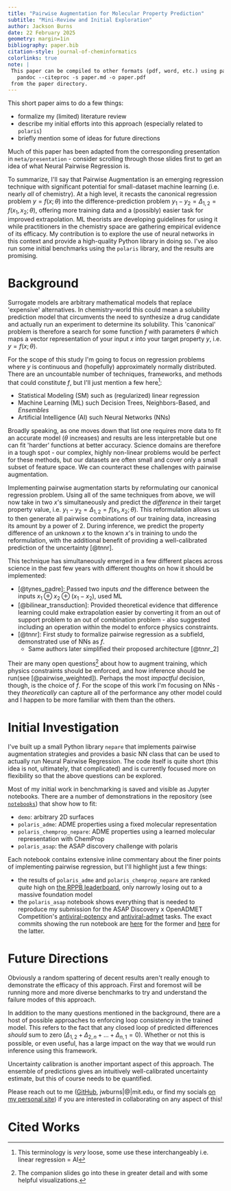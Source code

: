 ```yaml
---
title: "Pairwise Augmentation for Molecular Property Prediction"
subtitle: "Mini-Review and Initial Exploration"
author: Jackson Burns
date: 22 February 2025
geometry: margin=1in
bibliography: paper.bib
citation-style: journal-of-cheminformatics
colorlinks: true
note: |
 This paper can be compiled to other formats (pdf, word, etc.) using pandoc:
   pandoc --citeproc -s paper.md -o paper.pdf
 from the paper directory.
---
```


This short paper aims to do a few things:

 - formalize my (limited) literature review
 - describe my initial efforts into this approach (especially related to `polaris`)
 - briefly mention some of ideas for future directions

Much of this paper has been adapted from the corresponding presentation in `meta/presentation` - consider scrolling through those slides first to get an idea of what Neural Pairwise Regression is.

To summarize, I'll say that Pairwise Augmentation is an emerging regression technique with significant potential for small-dataset machine learning (i.e. nearly _all_ of chemistry).
At a high level, it recasts the canonical regression problem $y=f(x; \theta)$ into the difference-prediction problem $y_1-y_2=\Delta_{1,2}=f(x_1,x_2;\theta)$, offering more training data and a (possibly) easier task for improved extrapolation.
ML theorists are developing guidelines for using it while practitioners in the chemistry space are gathering empirical evidence of its efficacy.
My contribution is to explore the use of neural networks in this context and provide a high-quality Python library in doing so.
I've also run some initial benchmarks using the `polaris` library, and the results are promising.

# Background

Surrogate models are arbitrary mathematical models that replace 'expensive' alternatives.
In chemistry-world this could mean a solubility prediction model that circumvents the need to synthesize a drug candidate and actually run an experiment to determine its solubility.
This 'canonical' problem is therefore a search for some function $f$ with parameters $\theta$ which maps a vector representation of your input $x$ into your target property $y$, i.e. $y=f(x; \theta)$.

For the scope of this study I'm going to focus on regression problems where $y$ is continuous and (hopefully) approximately normally distributed.
There are an uncountable number of techniques, frameworks, and methods that could constitute $f$, but I'll just mention a few here[^1]:

 - Statistical Modeling (SM) such as (regularized) linear regression
 - Machine Learning (ML) such Decision Trees, Neighbors-Based, and _Ensembles_
 - Artificial Intelligence (AI) such Neural Networks (NNs)

[^1]: This terminology is _very_ loose, some use these interchangeably i.e. linear regression = AI

Broadly speaking, as one moves down that list one requires more data to fit an accurate model ($\theta$ increases) and results are less interpretable but one can fit 'harder' functions at better accuracy.
Science domains are therefore in a tough spot - our complex, highly non-linear problems would be perfect for these methods, but our datasets are often small and cover only a small subset of feature space.
We can counteract these challenges with pairwise augmentation.

Implementing pairwise augmentation starts by reformulating our canonical regression problem.
Using all of the same techniques from above, we will now take in two $x$'s simultaneously and predict the _difference_ in their target property value, i.e. $y_1-y_2=\Delta_{1,2}=f(x_1,x_2;\theta)$.
This reformulation allows us to then generate all pairwise combinations of our training data, increasing its amount by a power of 2.
During inference, we predict the property difference of an unknown $x$ to the known $x$'s in training to undo the reformulation, with the additional benefit of providing a well-calibrated prediction of the uncertainty [@tnnr].

This technique has simultaneously emerged in a few different places across science in the past few years with different thoughts on how it should be implemented:

 - [@tynes_padre]: Passed two inputs _and_ the difference between the inputs $x_1 \oplus x_2 \oplus (x_1 - x_2)$, used ML
 - [@bilinear_transduction]: Provided theoretical evidence that difference learning could make extrapolation easier by converting it from an out of support problem to an out of combination problem - also suggested including an operation within the model to enforce physics constraints.
 - [@tnnr]: First study to formalize pairwise regression as a subfield, demonstrated use of NNs as $f$.
    - Same authors later simplified their proposed architecture [@tnnr_2]

Their are many open questions[^2] about how to augment training, which physics constraints should be enforced, and how inference should be run(see [@pairwise_weighted]).
Perhaps the most _impactful_ decision, though, is the choice of $f$.
For the scope of this work I'm focusing on NNs - they _theoretically_ can capture all of the performance any other model could and I happen to be more familiar with them than the others.

[^2]: The companion slides go into these in greater detail and with some helpful visualizations.

# Initial Investigation

I've built up a small Python library `nepare` that implements pairwise augmentation strategies and provides a basic NN class that can be used to actually run Neural Pairwise Regression.
The code itself is quite short (this idea is not, ultimately, that complicated) and is currently focused more on flexibility so that the above questions can be explored.

Most of my initial work in benchmarking is saved and visible as Jupyter notebooks.
There are a number of demonstrations in the repository (see [`notebooks`](../../notebooks/)) that show how to fit:

 - `demo`: arbitrary 2D surfaces
 - `polaris_adme`: ADME properties using a fixed molecular representation
 - `polaris_chemprop_nepare`: ADME properties using a learned molecular representation with ChemProp
 - `polaris_asap`: the ASAP discovery challenge with polaris

Each notebook contains extensive inline commentary about the finer points of implementing pairwise regression, but I'll highlight just a few things:

 - the results of `polaris_adme` and `polaris_chemprop_nepare` are ranked _quite_ high on [the RPPB leaderboard](https://polarishub.io/benchmarks/polaris/adme-fang-rppb-1), only narrowly losing out to a massive foundation model
 - the `polaris_asap` notebook shows everything that is needed to reproduce my submission for the ASAP Discovery x OpenADMET Competition's [antiviral-potency](https://polarishub.io/competitions/asap-discovery/antiviral-potency-2025) and [antiviral-admet](https://polarishub.io/competitions/asap-discovery/antiviral-admet-2025) tasks.
 The exact commits showing the run notebook are [here]() for the former and [here](https://github.com/JacksonBurns/neural-pairwise-regression/blob/1a0f3b6b472b3831ab296352925dd77e9aad8d5e/notebooks/polaris_asap/main.ipynb) for the latter.

# Future Directions

Obviously a random spattering of decent results aren't really enough to demonstrate the efficacy of this approach.
First and foremost will be running more and more diverse benchmarks to try and understand the failure modes of this approach.

In addition to the many questions mentioned in the background, there are a host of possible approaches to enforcing loop consistency in the trained model.
This refers to the fact that any closed loop of predicted differences _should_ sum to zero ($\Delta_{1,2} + \Delta_{2,n} + ... + \Delta_{n,1} = 0$).
Whether or not this is possible, or even useful, has a large impact on the way that we would run inference using this framework.

Uncertainty calibration is another important aspect of this approach.
The ensemble of predictions gives an intuitively well-calibrated uncertainty estimate, but this of course needs to be quantified.

Please reach out to me ([GitHub](https://github.com/JacksonBurns/neural-pairwise-regression), jwburns|@|mit.edu, or find my socials [on my personal site](https://www.jacksonburns.us/)) if you are interested in collaborating on any aspect of this!

<!-- 

For posterity, and because I think it's neat to see the refinement process, here are my original random thoughts in no particular order:
## Background
At the most basic level, we want to find some computational model that predicts some target value $y$ based on an input vector $x$ of features (e.g. the value of a house and its square footage and build year, respectively).
This can be done with any model architecture - linear regression, classical machine learning algorithms, and neural networks.
It has shortcoming in that:
 - it cannot (and is not intended to) _extrapolate_ to new feature _or_ target space
 - predictions are made in a vacuum, i.e. there is no idea of how uncertain we are in a prediction
 - all models have parameters ($\theta$), and the more complex, expressive models (like NNs, which are universal approximators) that can tackle the hardest problem have a lot of parameters, thus requiring a lot of data to set them

Changing this problem to instead predict the _difference_ in a target for two inputs attempts to resolve some of these issues:
 - extrapolation _can_ be easier in this formalism, since Out-of-Combination (OOC) prediction _can_ be easier than Out-of-Distribution prediction, see "Learning to Extrapolate" for a theoretical exploration and "Extrapolation is not the same as interpolation" for an emperical example in drug discovery
 - when running inference, one can use all of the training points as 'anchors' and get a (hopefuly) well calibrated prediction of the uncertainty
 - we have way more data 

Order of questions:
Why the interest in this?
Low data regimes, some actual delta applications naturally, ‘it just works’
Why does this work?
OOS vs. OOC, more data is more better (or at least, lets you fit a more complex model)
What architecture?
is technically model agnostic, but NNs are UFAs (important later)
How to represent the input?
Explicit difference? That’s inductive bias a UFA could learn (and could be outright wrong, why would it be manhattan in the feature just because we say so in the target?)
How to build the NN?
Again, avoid inductive bias in setup, NN can learn it (we have so much data!), i.e. don’t need ‘branches’ or ‘operation layers’
How do we train?
Do we want and/or need to enforce self distance of zero (requires training on self-pairs), loop consistency (free?), and 2-loop consistency (requires training on x12 and x21)?
We can attempt to enforce this at the architectural level (satisfy for sure), enforce in loss (satisfy OK), or just check after training (e.g. DeepDelta, probably also OK)
How do we run inference?
Need to use all points? Subset? of most/least/? similar? Weighting of predictions? e.g. smallest diffs are probably similar to training and thus interpolation, trust them more (just geom mean lol). Or, just take the nice uncertainty estimate and run with it?
Choice of training changes what would work here (e.g. could not allow test point to move in the input if we don’t have 2-loop consistency)
How do we scale this?
If this really is just generically more accurate than direct prediction, we certainly want to train everything like this, but now quadratic increase of training data is a burden… how to overcome this? partial augmentation?

RBFE informed 'cycle construction' - programs like LOMAP and HIMAP can create a pathway of small perturbations through a list of species, the idea being that small perturbations are likely to be more accurate in their prediction of the RBFE, giving a more accurate overall prediction. Difficulty here is that we know the exact errors for all of the training deltas but struggle to incorporate those numbers during inference time.
Bayesian Optimization - could select susbsequent anchors to minimize variance

Both of these probably lose out to some simple weighting scheme

can we make the triangle inequality, symmetry, cycle etc. be enforeced in delta learning. check what deepdelta dud - also check if we actually need to enforce it? is it just leraning it on its own? i imagine if we put in the self pairs at least that one will be satisfied

There are additional nice things, like how you can use SHAP [@shap] on this very simple architecture to get an idea of which features for which input are actually contributing to the prediction. 

-->

# Cited Works